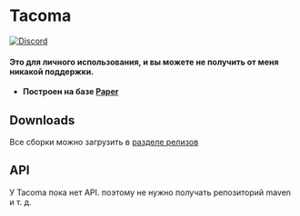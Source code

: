 # Tacoma
<a href="https://discord.gg/RGKHvJXWNS">![Discord](https://img.shields.io/discord/1151582614742904903?label=Discord&logo=Discord)</a>
  <h4><b>Это для личного использования, и вы можете не получить от меня никакой поддержки.</b></h4> 

- **Построен на базе [Paper](https://github.com/PaperMC/Paper )**

## Downloads

Все сборки можно загрузить в [разделе релизов](https://github.com/DoubleDante/Tacoma/releases)

## API

У Tacoma пока нет API. поэтому не нужно получать репозиторий maven и т. д.
